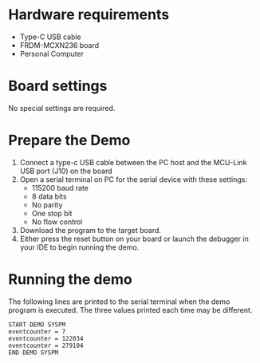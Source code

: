 Hardware requirements
=====================
- Type-C USB cable
- FRDM-MCXN236 board
- Personal Computer

Board settings
==============
No special settings are required.

Prepare the Demo
================
1. Connect a type-c USB cable between the PC host and the MCU-Link USB port (J10) on the board
2. Open a serial terminal on PC for the serial device with these settings:
    - 115200 baud rate
    - 8 data bits
    - No parity
    - One stop bit
    - No flow control
3. Download the program to the target board.
4. Either press the reset button on your board or launch the debugger in your IDE to begin running
   the demo.

Running the demo
================
The following lines are printed to the serial terminal when the demo program is executed.
The three values printed each time may be different.
~~~~~~~~~~~~~~~~~~~~~~~~~~~~~~~~~~~~~~~~
START DEMO SYSPM
eventcounter = 7
eventcounter = 122034
eventcounter = 279104
END DEMO SYSPM
~~~~~~~~~~~~~~~~~~~~~~~~~~~~~~~~~~~~~~~~


